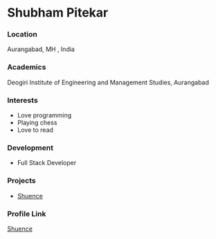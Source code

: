 # Shubham Pitekar

### Location

Aurangabad, MH , India

### Academics

Deogiri Institute of Engineering and Management Studies, Aurangabad

### Interests

- Love programming
- Playing chess
- Love to read

### Development

- Full Stack Developer

### Projects

- [Shuence](https://shuence.com) 

### Profile Link

[Shuence](https://github.com/shuence)
